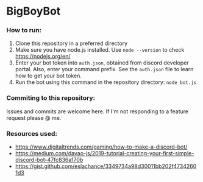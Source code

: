 # BigBoyBot
### How to run:
1. Clone this repository in a preferred directory
2. Make sure you have node.js installed. Use `node --version` to check https://nodejs.org/en/
3. Enter your bot token into `auth.json`, obtained from discord developer portal. Also, enter your command prefix. See the `auth.json` file to learn how to get your bot token.
4. Run the bot using this command in the repository directory: `node bot.js`

### Commiting to this repository:
Issues and commits are welcome here. If I'm not responding to a feature request please @ me.

### Resources used: 
* https://www.digitaltrends.com/gaming/how-to-make-a-discord-bot/
* https://medium.com/davao-js/2019-tutorial-creating-your-first-simple-discord-bot-47fc836a170b
* https://gist.github.com/eslachance/3349734a98d30011bb202f47342601d3
